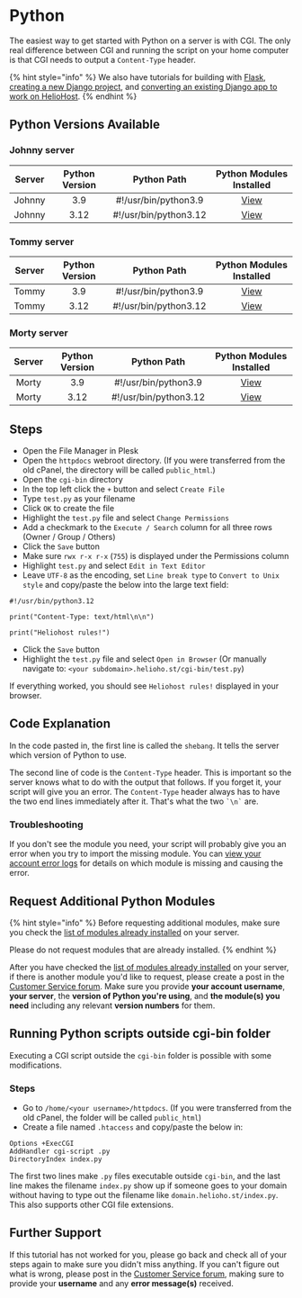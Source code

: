 # Python

The easiest way to get started with Python on a server is with CGI. The only real difference between CGI and running the script on your home computer is that CGI needs to output a `Content-Type` header.

{% hint style="info" %}
We also have tutorials for building with [Flask](flask.md), [creating a new Django project](django/django-on-heliohost.md), and [converting an existing Django app to work on HelioHost](django/converting-existing-django-app.md).
{% endhint %}

## Python Versions Available

### Johnny server

| Server  | Python Version | Python Path           | Python Modules Installed                                 |
| :-----: | :------------: | :-------------------: | :------------------------------------------------------: |
| Johnny  | 3.9            | #!/usr/bin/python3.9  | [View](https://krydos2.heliohost.org/pyinfo/info3.9.py)  |
| Johnny  | 3.12           | #!/usr/bin/python3.12 | [View](https://krydos2.heliohost.org/pyinfo/info3.12.py) |

### Tommy server

| Server | Python Version | Python Path           | Python Modules Installed                                 |
| :----: | :------------: | :-------------------: | :------------------------------------------------------: |
| Tommy  | 3.9            | #!/usr/bin/python3.9  | [View](https://krydos1.heliohost.org/pyinfo/info3.9.py)  |
| Tommy  | 3.12           | #!/usr/bin/python3.12 | [View](https://krydos1.heliohost.org/pyinfo/info3.12.py) |

### Morty server

| Server | Python Version | Python Path           | Python Modules Installed                                 |
| :----: | :------------: | :-------------------: | :------------------------------------------------------: |
| Morty  | 3.9            | #!/usr/bin/python3.9  | [View](https://krydos3.heliohost.org/pyinfo/info3.9.py)  |
| Morty  | 3.12           | #!/usr/bin/python3.12 | [View](https://krydos3.heliohost.org/pyinfo/info3.12.py) |

## Steps

* Open the File Manager in Plesk
* Open the `httpdocs` webroot directory. (If you were transferred from the old cPanel, the directory will be called `public_html`.)
* Open the `cgi-bin` directory
* In the top left click the `+` button and select `Create File`
* Type `test.py` as your filename
* Click `OK` to create the file
* Highlight the `test.py` file and select `Change Permissions`
* Add a checkmark to the `Execute / Search` column for all three rows (Owner / Group / Others)
* Click the `Save` button
* Make sure `rwx r-x r-x` (`755`) is displayed under the Permissions column
* Highlight `test.py` and select `Edit in Text Editor`
* Leave `UTF-8` as the encoding, set `Line break type` to `Convert to Unix style` and copy/paste the below into the large text field:
```
#!/usr/bin/python3.12

print("Content-Type: text/html\n\n")

print("Heliohost rules!")
```
* Click the `Save` button
* Highlight the `test.py` file and select `Open in Browser` (Or manually navigate to: `<your subdomain>.helioho.st/cgi-bin/test.py`)

If everything worked, you should see `Heliohost rules!` displayed in your browser. 

## Code Explanation

In the code pasted in, the first line is called the `shebang`. It tells the server which version of Python to use. 

The second line of code is the `Content-Type` header. This is important so the server knows what to do with the output that follows. If you forget it, your script will give you an error. The `Content-Type` header always has to have the two end lines immediately after it. That's what the two `` `\n` `` are.

### Troubleshooting

If you don't see the module you need, your script will probably give you an error when you try to import the missing module. You can [view your account error logs](../tutorials/plesk/view-error-logs.md) for details on which module is missing and causing the error.

## Request Additional Python Modules

{% hint style="info" %}
Before requesting additional modules, make sure you check the [list of modules already installed](#python-versions-available) on your server. 

Please do not request modules that are already installed.
{% endhint %}

After you have checked the [list of modules already installed](#python-versions-available) on your server, if there is another module you'd like to request, please create a post in the [Customer Service forum](https://helionet.org/index/forum/45-customer-service/?do=add). Make sure you provide **your account username**, **your server**, the **version of Python you're using**, and **the module(s) you need** including any relevant **version numbers** for them.

## Running Python scripts outside cgi-bin folder

Executing a CGI script outside the `cgi-bin` folder is possible with some modifications.

### Steps

* Go to `/home/<your username>/httpdocs`. (If you were transferred from the old cPanel, the folder will be called `public_html`)
* Create a file named `.htaccess` and copy/paste the below in:
```
Options +ExecCGI
AddHandler cgi-script .py
DirectoryIndex index.py
```
The first two lines make `.py` files executable outside `cgi-bin`, and the last line makes the filename `index.py` show up if someone goes to your domain without having to type out the filename like `domain.helioho.st/index.py`. This also supports other CGI file extensions.

## Further Support

If this tutorial has not worked for you, please go back and check all of your steps again to make sure you didn't miss anything. If you can't figure out what is wrong, please post in the [Customer Service forum](https://helionet.org/index/forum/45-customer-service/?do=add), making sure to provide your **username** and any **error message(s)** received.